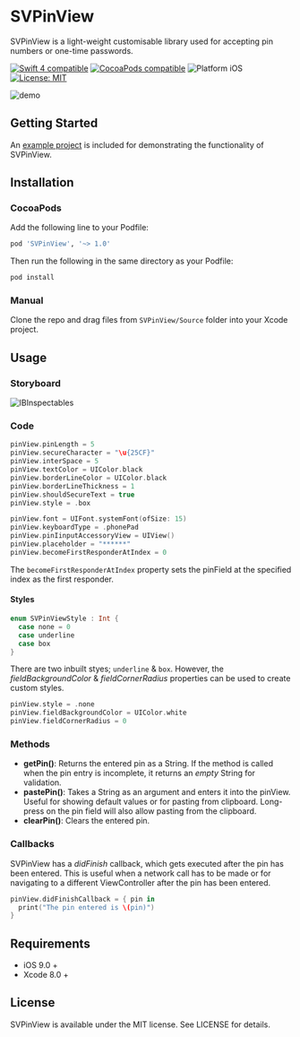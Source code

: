 # SVPinView
SVPinView is a light-weight customisable library used for accepting pin numbers or one-time passwords.

<p align="left">
<a href="https://developer.apple.com/swift"><img src="https://img.shields.io/badge/Swift_4-compatible-4BC51D.svg?style=flat" alt="Swift 4 compatible" /></a>
<a href="https://cocoapods.org/pods/ScrollableDatepicker"><img src="https://img.shields.io/badge/pod-2.1.0-blue.svg" alt="CocoaPods compatible" /></a>
<img src="https://img.shields.io/badge/platform-iOS-blue.svg?style=flat" alt="Platform iOS" />
<a href="https://raw.githubusercontent.com/maxsokolov/tablekit/master/LICENSE"><img src="http://img.shields.io/badge/license-MIT-blue.svg?style=flat" alt="License: MIT" /></a>
</p>

![demo](SVPinView/Screenshots/SVPinView.gif)

## Getting Started

An [example project](https://github.com/xornorik/SVPinView/blob/master/SVPinView/Example) is included for demonstrating the functionality of SVPinView.


## Installation

### CocoaPods

Add the following line to your Podfile:

```ruby
pod 'SVPinView', '~> 1.0'
```

Then run the following in the same directory as your Podfile:
```ruby
pod install
```

### Manual

Clone the repo and drag files from `SVPinView/Source` folder into your Xcode project.

## Usage

### Storyboard
![IBInspectables](SVPinView/Screenshots/IBInspectables.png)

### Code
```swift
pinView.pinLength = 5
pinView.secureCharacter = "\u{25CF}"
pinView.interSpace = 5
pinView.textColor = UIColor.black
pinView.borderLineColor = UIColor.black
pinView.borderLineThickness = 1
pinView.shouldSecureText = true
pinView.style = .box

pinView.font = UIFont.systemFont(ofSize: 15)
pinView.keyboardType = .phonePad
pinView.pinIinputAccessoryView = UIView()
pinView.placeholder = "******"
pinView.becomeFirstResponderAtIndex = 0
```
The `becomeFirstResponderAtIndex` property sets the pinField at the specified index as the first responder.

#### Styles
```swift
enum SVPinViewStyle : Int {
  case none = 0
  case underline
  case box
}
```
There are two inbuilt styes; `underline` & `box`. However, the *fieldBackgroundColor* & *fieldCornerRadius* properties can be used to create custom styles.
```swift
pinView.style = .none
pinView.fieldBackgroundColor = UIColor.white
pinView.fieldCornerRadius = 0
```
### Methods

- **getPin()**: Returns the entered pin as a String. If the method is called when the pin entry is incomplete, it returns an *empty* String for validation.
- **pastePin()**: Takes a String as an argument and enters it into the pinView. Useful for showing default values or for pasting from clipboard. Long-press on the pin field will also allow pasting from the clipboard.
- **clearPin()**: Clears the entered pin.

### Callbacks

SVPinView has a *didFinish* callback, which gets executed after the pin has been entered. This is useful when a network call has to be made or for navigating to a different ViewController after the pin has been entered.

```swift
pinView.didFinishCallback = { pin in
  print("The pin entered is \(pin)")
}
```

## Requirements

- iOS 9.0 +
- Xcode 8.0 +

## License

SVPinView is available under the MIT license. See LICENSE for details.
